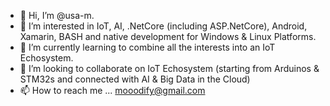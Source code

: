 - 👋 Hi, I’m @usa-m.
- 👀 I’m interested in IoT, AI, .NetCore (including ASP.NetCore), Android, Xamarin, BASH and native development for Windows & Linux Platforms.
- 🌱 I’m currently learning to combine all the interests into an IoT Echosystem.
- 💞️ I’m looking to collaborate on IoT Echosystem (starting from Arduinos & STM32s and connected with AI & Big Data in the Cloud)
- 📫 How to reach me ... mooodify@gmail.com

<!---
usa-m/usa-m is a ✨ special ✨ repository because its `README.md` (this file) appears on your GitHub profile.
You can click the Preview link to take a look at your changes.
--->
